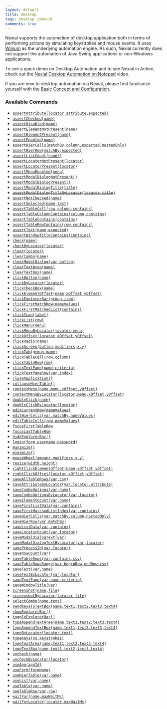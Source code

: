 ```yaml
---
layout: default
title: desktop
tags: desktop command
comments: true
---
```



Nexial supports the automation of desktop application both in terms of performing actions by simulating keystrokes and
mouse events. It uses <a href="https://github.com/2gis/Winium" class="external-link" target="_nexial_link">Winium</a> as
the underlying automation engine. As such, Nexial currently does not support the automation of Java Swing applications
or non-Windows applications.

To see a quick demo on Desktop Automation and to see Nexial in Action, check out the 
[Nexial Desktop Automation on Notepad](../../videos/Nexial_Desktop_Automation) video.

If you are new to desktop automation via Nexial, please first familiarize yourself with the 
[Basic Concept and Configuration](configureDesktopApplication).


### Available Commands
- [`assertAttribute(locator,attribute,expected)`](assertAttribute(locator,attribute,expected))
- [`assertChecked(name)`](assertChecked(name))
- [`assertDisabled(name)`](assertDisabled(name))
- [`assertElementNotPresent(name)`](assertElementNotPresent(name))
- [`assertElementPresent(name)`](assertElementPresent(name))
- [`assertEnabled(name)`](assertEnabled(name))
- [`assertHierCells(matchBy,column,expected,nestedOnly)`](assertHierCells(matchBy,column,expected,nestedOnly))
- [`assertHierRow(matchBy,expected)`](assertHierRow(matchBy,expected))
- [`assertListCount(count)`](assertListCount(count))
- [`assertLocatorNotPresent(locator)`](assertLocatorNotPresent(locator))
- [`assertLocatorPresent(locator)`](assertLocatorPresent(locator))
- [`assertMenuEnabled(menu)`](assertMenuEnabled(menu))
- [`assertModalDialogNotPresent()`](assertModalDialogNotPresent())
- [`assertModalDialogPresent()`](assertModalDialogPresent())
- [`assertModalDialogTitle(title)`](assertModalDialogTitle(title))
- ~~[`assertModalDialogTitleByLocator(locator,title)`](assertModalDialogTitleByLocator(locator,title))~~
- [`assertNotChecked(name)`](assertNotChecked(name))
- [`assertSelected(name,text)`](assertSelected(name,text))
- [`assertTableCell(row,column,contains)`](assertTableCell(row,column,contains))
- [`assertTableColumnContains(column,contains)`](assertTableColumnContains(column,contains))
- [`assertTableContains(contains)`](assertTableContains(contains))
- [`assertTableRowContains(row,contains)`](assertTableRowContains(row,contains))
- [`assertText(name,expected)`](assertText(name,expected))
- [`assertWindowTitleContains(contains)`](assertWindowTitleContains(contains))
- [`check(name)`](check(name))
- [`checkByLocator(locator)`](checkByLocator(locator))
- [`clear(locator)`](clear(locator))
- [`clearCombo(name)`](clearCombo(name))
- [`clearModalDialog(var,button)`](clearModalDialog(var,button))
- [`clearTextArea(name)`](clearTextArea(name))
- [`clearTextBox(name)`](clearTextBox(name))
- [`clickButton(name)`](clickButton(name))
- [`clickByLocator(locator)`](clickByLocator(locator))
- [`clickCheckBox(name)`](clickCheckbox(name))
- [`clickElementOffset(name,xOffset,yOffset)`](clickElementOffset(name,xOffset,yOffset))
- [`clickExplorerBar(group,item)`](clickExplorerBar(group,item))
- [`clickFirstMatchRow(nameValues)`](clickFirstMatchRow(nameValues))
- [`clickFirstMatchedList(contains)`](clickFirstMatchedList(contains))
- [`clickIcon(label)`](clickIcon(label))
- [`clickList(row)`](clickList(row))
- [`clickMenu(menu)`](clickMenu(menu))
- [`clickMenuByLocator(locator,menu)`](clickMenuByLocator(locator,menu))
- [`clickOffset(locator,xOffset,yOffset)`](clickOffset(locator,xOffset,yOffset))
- [`clickRadio(name)`](clickRadio(name))
- [`clickScreen(button,modifiers,x,y)`](clickScreen(button,modifiers,x,y))
- [`clickTab(group,name)`](clickTab(group,name))
- [`clickTableCell(row,column)`](clickTableCell(row,column))
- [`clickTableRow(row)`](clickTableRow(row))
- [`clickTextPane(name,criteria)`](clickTextPane(name,criteria))
- [`clickTextPaneRow(var,index)`](clickTextPaneRow(var,index))
- [`closeApplication()`](closeApplication())
- [`collapseHierTable()`](collapseHierTable())
- [`contextMenu(name,menu,xOffset,yOffset)`](contextMenu(name,menu,xOffset,yOffset))
- [`contextMenuByLocator(locator,menu,xOffset,yOffset)`](contextMenuByLocator(locator,menu,xOffset,yOffset))
- [`doubleClick(name)`](doubleClick(name))
- [`doubleClickByLocator(locator)`](doubleClickByLocator(locator))
- ~~[`editCurrentRow(nameValues)`](editCurrentRow(nameValues))~~
- [`editHierCells(var,matchBy,nameValues)`](editHierCells(var,matchBy,nameValues))
- [`editTableCells(row,nameValues)`](editTableCells(row,nameValues))
- [`focusFirstTableRow`](focusFirstTableRow)
- [`focusLastTableRow`](focusLastTableRow)
- [`hideExplorerBar()`](hideExplorerBar)
- [`login(form,username,password)`](login(form,username,password))
- [`maximize()`](maximize())
- [`minimize()`](minimize())
- [`mouseWheel(amount,modifiers,x,y)`](mouseWheel(amount,modifiers,x,y))
- [`resize(width,height)`](resize(width,height))
- [`rightClickElementOffset(name,xOffset,yOffset)`](rightClickElementOffset(name,xOffset,yOffset))
- [`rightClickOffset(locator,xOffset,yOffset)`](rightClickOffset(locator,xOffset,yOffset))
- [`saveAllTableRows(var,csv)`](saveAllTableRows(var,csv))
- [`saveAttributeByLocator(var,locator,attribute)`](saveAttributeByLocator(var,locator,attribute))
- [`saveComboOptions(var,name)`](saveComboOptions(var,name))
- [`saveComboOptionsByLocator(var,locator)`](saveComboOptionsByLocator(var,locator))
- [`saveElementCount(var,name)`](saveElementCount(var,name))
- [`saveFirstListData(var,contains)`](saveFirstListData(var,contains))
- [`saveFirstMatchedListIndex(var,contains)`](saveFirstMatchedListIndex(var,contains))
- [`saveHierCells(var,matchBy,column,nestedOnly)`](saveHierCells(var,matchBy,column,nestedOnly))
- [`saveHierRow(var,matchBy)`](saveHierRow(var,matchBy))
- [`saveListData(var,contains)`](saveFirstListData(var,contains))
- [`saveLocatorCount(var,locator)`](saveLocatorCount(var,locator))
- [`saveModalDialogText(var)`](saveModalDialogText(var))
- [`saveModalDialogTextByLocator(var,locator)`](saveModalDialogTextByLocator(var,locator))
- [`saveProcessId(var,locator)`](saveProcessId(var,locator))
- [`saveRowCount(var)`](saveRowCount(var))
- [`saveTableRows(var,contains,csv)`](saveTableRows(var,contains,csv))
- [`saveTableRowsRange(var,beginRow,endRow,csv)`](saveTableRowsRange(var,beginRow,endRow,csv))
- [`saveText(var,name)`](saveText(var,name))
- [`saveTextByLocator(var,locator)`](saveTextByLocator(var,locator))
- [`saveTextPane(var,name,criteria)`](saveTextPane(var,name,criteria))
- [`saveWindowTitle(var)`](saveWindowTitle(var))
- [`screenshot(name,file)`](screenshot(name,file))
- [`screenshotByLocator(locator,file)`](screenshotByLocator(locator,file))
- [`selectCombo(name,text)`](selectCombo(name,text))
- [`sendKeysToTextBox(name,text1,text2,text3,text4)`](sendKeysToTextBox(name,text1,text2,text3,text4))
- [`showExplorerBar()`](showExplorerBar())
- [`toggleExplorerBar()`](toggleExplorerBar())
- [`typeAppendTextArea(name,text1,text2,text3,text4)`](typeAppendTextArea(name,text1,text2,text3,text4))
- [`typeAppendTextBox(name,text1,text2,text3,text4)`](typeAppendTextBox(name,text1,text2,text3,text4))
- [`typeByLocator(locator,text)`](typeByLocator(locator,text))
- [`typeKeys(os,keystrokes)`](typeKeys(os,keystrokes))
- [`typeTextArea(name,text1,text2,text3,text4)`](typeTextArea(name,text1,text2,text3,text4))
- [`typeTextBox(name,text1,text2,text3,text4)`](typeTextBox(name,text1,text2,text3,text4))
- [`uncheck(name)`](uncheck(name))
- [`uncheckByLocator(locator)`](uncheckByLocator(locator))
- [`useApp(appId)`](useApp(appId))
- [`useForm(formName)`](useForm(formName))
- [`useHierTable(var,name)`](useHierTable(var,name))
- [`useList(var,name)`](useList(var,name))
- [`useTable(var,name)`](useTable(var,name))
- [`useTableRow(var,row)`](useTableRow(var,row))
- [`waitFor(name,maxWaitMs)`](waitFor(name,maxWaitMs))
- [`waitForLocator(locator,maxWaitMs)`](waitForLocator(locator,maxWaitMs))
